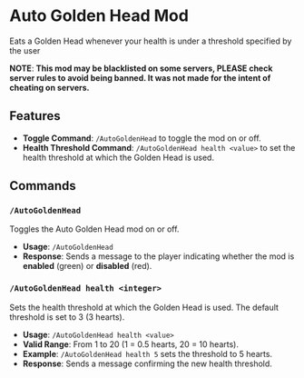 # Auto Golden Head Mod

Eats a Golden Head whenever your health is under a threshold specified by the user 

**NOTE**: **This mod may be blacklisted on some servers, PLEASE check server rules to avoid being banned. It was not made for the intent of cheating on servers.**
## Features

- **Toggle Command**: `/AutoGoldenHead` to toggle the mod on or off.
- **Health Threshold Command**: `/AutoGoldenHead health <value>` to set the health threshold at which the Golden Head is used.

## Commands

### `/AutoGoldenHead`

Toggles the Auto Golden Head mod on or off.

- **Usage**: `/AutoGoldenHead`
- **Response**: Sends a message to the player indicating whether the mod is **enabled** (green) or **disabled** (red).

### `/AutoGoldenHead health <integer>`

Sets the health threshold at which the Golden Head is used. The default threshold is set to 3 (3 hearts).

- **Usage**: `/AutoGoldenHead health <value>`
- **Valid Range**: From 1 to 20 (1 = 0.5 hearts, 20 = 10 hearts).
- **Example**: `/AutoGoldenHead health 5` sets the threshold to 5 hearts.
- **Response**: Sends a message confirming the new health threshold.

